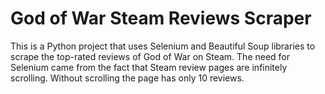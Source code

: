 # God of War Steam Reviews Scraper

This is a Python project that uses Selenium and Beautiful Soup libraries to scrape the top-rated reviews of God of War on Steam. The need for Selenium came from the fact that
Steam review pages are infinitely scrolling. Without scrolling the page has only 10 reviews.


